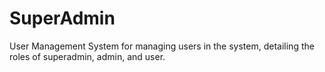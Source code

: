 # SuperAdmin
User Management System for managing users in the system, detailing the roles of superadmin, admin, and user.
